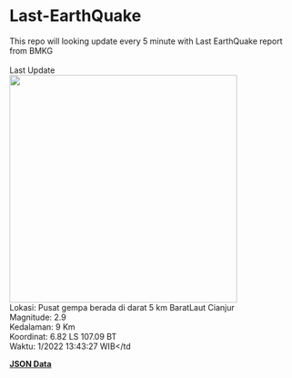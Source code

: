 # Last-EarthQuake
This repo will looking update every 5 minute with Last EarthQuake report from BMKG
<br>
<br>
Last Update
<br>
<img src="https://ews.bmkg.go.id/TEWS/data/20221122134327.mmi.jpg" width="400"/>
<br>
Lokasi: Pusat gempa berada di darat 5 km BaratLaut Cianjur <br>
Magnitude: 2.9 <br>
Kedalaman: 9 Km <br>
Koordinat: 6.82 LS 107.09 BT <br>
Waktu: 1/2022 13:43:27 WIB</td <br>

<a href="./data/data.json">**JSON Data**</a>
